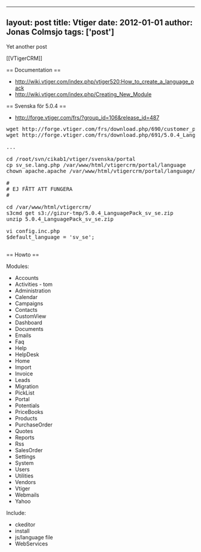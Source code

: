 
---
layout: post
title: Vtiger
date: 2012-01-01
author: Jonas Colmsjo
tags: ['post']
---

Yet another post





[[VTigerCRM]]


== Documentation ==

* http://wiki.vtiger.com/index.php/vtiger520:How_to_create_a_language_pack
* http://wiki.vtiger.com/index.php/Creating_New_Module


== Svenska för 5.0.4 ==

* http://forge.vtiger.com/frs/?group_id=106&release_id=487

<pre>
wget http://forge.vtiger.com/frs/download.php/690/customer_portal_5.0.4.lang.zip
wget http://forge.vtiger.com/frs/download.php/691/5.0.4_LanguagePack_sv_se.zip

...

cd /root/svn/cikab1/vtiger/svenska/portal
cp sv_se.lang.php /var/www/html/vtigercrm/portal/language
chown apache.apache /var/www/html/vtigercrm/portal/language/sv_se.lang.php 

#
# EJ FÅTT ATT FUNGERA
#

cd /var/www/html/vtigercrm/
s3cmd get s3://gizur-tmp/5.0.4_LanguagePack_sv_se.zip
unzip 5.0.4_LanguagePack_sv_se.zip 

vi config.inc.php
$default_language = 'sv_se';

</pre>


== Howto ==


Modules:
* Accounts
* Activities - tom
* Administration
* Calendar
* Campaigns
* Contacts
* CustomView
* Dashboard
* Documents
* Emails
* Faq
* Help
* HelpDesk
* Home
* Import
* Invoice
* Leads
* Migration
* PickList
* Portal
* Potentials
* PriceBooks
* Products
* PurchaseOrder
* Quotes
* Reports
* Rss
* SalesOrder
* Settings
* System
* Users
* Utilities
* Vendors
* Vtiger
* Webmails
* Yahoo


Include:
* ckeditor
* install
* js/language file
* WebServices


<pre>


</pre>

